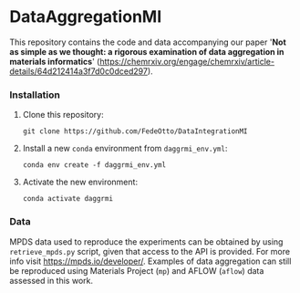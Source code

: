 # DataAggregationMI
This repository contains the code and data accompanying our paper '**Not as simple as we thought: a rigorous examination of data aggregation in materials informatics**' (https://chemrxiv.org/engage/chemrxiv/article-details/64d212414a3f7d0c0dced297).

### Installation
1. Clone this repository:
   ```git
   git clone https://github.com/FedeOtto/DataIntegrationMI
   ```
2. Install a new `conda` environment from `daggrmi_env.yml`:
   ```git
   conda env create -f daggrmi_env.yml
   ```
3. Activate the new environment:
   ```git
   conda activate daggrmi
   ```

### Data
MPDS data used to reproduce the experiments can be obtained by using `retrieve_mpds.py` script, given that access to the API is provided. For more info visit https://mpds.io/developer/. Examples of data aggregation can still be reproduced using Materials Project (`mp`) and AFLOW (`aflow`) data assessed in this work.
